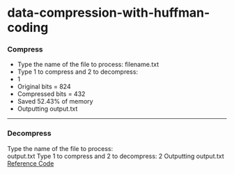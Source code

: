 # data-compression-with-huffman-coding
### Compress
- Type the name of the file to process:	
  filename.txt
- Type 1 to compress and 2 to decompress:
- 1
- Original bits = 824
- Compressed bits = 432
- Saved 52.43% of memory
- Outputting output.txt
------------------------
### Decompress
Type the name of the file to process:	
output.txt
Type 1 to compress and 2 to decompress:
2
Outputting output.txt
[Reference Code](https://www.itread01.com/content/1546575863.html)

